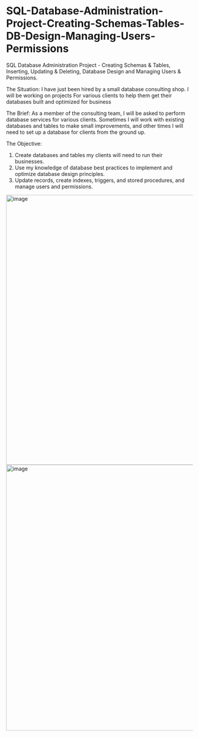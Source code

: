 # SQL-Database-Administration-Project-Creating-Schemas-Tables-DB-Design-Managing-Users-Permissions
SQL Database Administration Project - Creating Schemas &amp; Tables, Inserting, Updating &amp; Deleting, Database Design and Managing Users &amp; Permissions.

The Situation: I have just been hired by a small database consulting shop. I will be working on projects For various clients to help them get their databases built and optimized for business

The Brief: As a member of the consulting team, I will be asked to perform database services for various clients. Sometimes I will work with existing databases and tables to make small improvements, and 
other times I will need to set up a database for clients from the ground up. 

The Objective:  
1) Create databases and tables my clients will need to run their businesses.
2) Use my  knowledge of database best practices to implement and optimize database design principles.
3) Update records, create indexes, triggers, and stored procedures, and manage users and permissions.

<img width="729" alt="image" src="https://github.com/user-attachments/assets/a8906fc5-6e1e-4d6c-9d5b-f080e33046b5">

<img width="718" alt="image" src="https://github.com/user-attachments/assets/946f8744-db61-4bc4-866c-0e384cd203c6">



